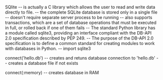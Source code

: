 SQlite
    -- is actually a C library which allows the user to read and write data directly to file.
    -- the complete SQLite database is stored only in a single file
    -- doesn't require separate server process to be running
    -- also supports transactions, which are a set of database operations that must be executed in full, or rolled back if one of them fails
    -- The standard Python library has a module called sqlite3, providing an interface compliant with the DB-API 2.0 specification described by PEP 249.
    -- The purpose of the DB-API 2.0 specification is to define a common standard for creating modules to work with databases in Python.
    -- import sqlite3


connect('hello.db')
    -- creates and retuns database connection to 'hello.db'
    -- creates a database file if not exists

connect(:memory)
    -- creates database in RAM